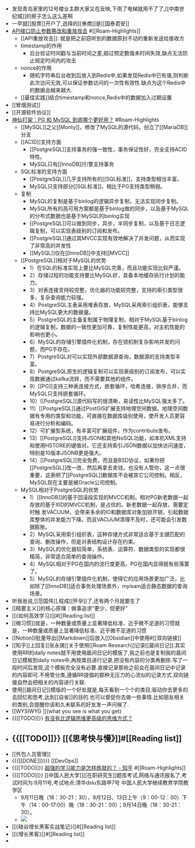 - 发现青岛家里的12号楼业主群大家又在反映,下雨了电梯就用不了了,[[中南世纪城]]的房子怎么这么差啊
- 一早就[[股票]]开户了,选择的[[券商]]是[[国泰君安]]
- [API接口防止参数篡改和重放攻击](https://www.toutiao.com/a6825895919972516365/) #[[Roam-Highlights]]
    - [[API重放攻击]]: 就是把之前窃听到的数据原封不动的重新发送给接收方
    - timestamp的作用
        - 后台验证时间戳与当前时间之差,超过预定数值未时间失效,缺点无法防止规定时间内的攻击
    - nonce的作用
        - 随机字符串后台收到后放入到Redis中,如果发现Redis中已有值,则判断此次访问无效,可以保证参数访问的一次性有效性.缺点为这个Redis中的数据会越来越大.
    - [[最佳实践]]结合timestamp和nonce,Redis中的数据加入过期设置
- [[冒烟测试]]
- [[开源软件协议]]
- [神仙打架：PG 和 MySQL 到底哪个更好用？](https://www.toutiao.com/a6835793897591931400/) #Roam-Highlights
    - [[MySQL]]之父[[Monty]]，修改了MySQL的源代码，创立了[[MariaDB]]分支
    - [[ACID]]支持方面
        - [[PostgreSQL]]支持事务的强一致性，事务保证性好，完全支持ACID特性。
        - MySQL只有[[InnoDB]]引擎支持事务
    - SQL标准的支持方面
        - [[PostgreSQL]]几乎支持所有的[[SQL标准]]，支持类型相当丰富。
        - MySQL只支持部分[[SQL标准]]，相比于PG支持类型稍弱。
    - 复制
        - MySQL的复制是基于binlog的逻辑异步复制，无法实现同步复制。
        - MySQL所有的高可用方案都是基于binlog做的同步，以及基于MySQL的分布式数据也是基于MySQL的binlog实现
        - [[PostgreSQL]]可以做到同步，异步，半同步复制，以及基于日志逻辑复制，可以实现表级别的订阅和发布。
        - [[PostgreSQL]]通过其MVCC实现有效地解决了并发问题，从而实现了非常高的并发性
        - [[MySQL]]仅在[[InnoDB]]中支持[[MVCC]]
    - [[PostgreSQL]]相对于MySQL的优势
        - 1）在SQL的标准实现上要比MySQL完善，而且功能实现比较严谨。
        - 2）存储过程的功能支持要比MySQL好，具备本地缓存执行计划的能力。
        - 3）对表连接支持较完整，优化器的功能较完整，支持的索引类型很多，复杂查询能力较强。
        - 4）PostgreSQL主表采用堆表存放，MySQL采用索引组织表，能够支持比MySQL更大的数据量。
        - 5）PostgreSQL的主备复制属于物理复制，相对于MySQL基于binlog的逻辑复制，数据的一致性更加可靠，复制性能更高，对主机性能的影响也更小。
        - 6）MySQL的存储引擎插件化机制，存在锁机制复杂影响并发的问题，而PG不存在。
        - 7）PostgreSQL对可以实现外部数据源查询，数据源的支持类型丰富。
        - 8）PostgreSQL原生的逻辑复制可以实现表级别的订阅发布，可以实现数据通过kafka流转，而不需要其他的组件。
        - 9）[[PG]]支持三种表连接方式，嵌套循环，哈希连接，排序合并，而MySQL只支持嵌套循环。
        - 10）[[PostgreSQL]]源代码写的很清晰，易读性比MySQL强太多了。
        - 11）[[PostgreSQL]]通过PostGIS扩展支持地理空间数据。地理空间数据有专用的类型和功能，可直接在数据库级别使用，使开发人员更容易进行分析和编码。
        - 12）可扩展型系统，有丰富可扩展组件，作为contribute发布。
        - 13）[[PostgreSQL]]支持JSON和其他NoSQL功能，如本机XML支持和使用HSTORE的键值对。它还支持索引JSON数据以加快访问速度，特别是10版本JSONB更是强大。
        - 14）[[PostgreSQL]]完全免费，而且是BSD协议，如果你把[[PostgreSQL]]改一改，然后再拿去卖钱，也没有人管你，这一点很重要，这表明了[[PostgreSQL]]数据库不会被其它公司控制。相反，MySQL现在主要是被Oracle公司控制。
    - MySQL相对于PostgreSQL的优势
        - 1）[[InnoDB]]的基于回滚段实现的MVCC机制，相对PG新老数据一起存放的基于XID的MVCC机制，是占优的。新老数据一起存放，需要定时触 发VACUUM，会带来多余的IO和数据库对象加锁开销，引起数据库整体的并发能力下降。而且VACUUM清理不及时，还可能会引发数据膨胀。
        - 2）MySQL采用索引组织表，这种存储方式非常适合基于主键匹配的查询、删改操作，但是对表结构设计存在约束。
        - 3）MySQL的优化器较简单，系统表、运算符、数据类型的实现都很精简，非常适合简单的查询操作。
        - 4）MySQL相对于PG在国内的流行度更高，PG在国内显得就有些落寞了。
        - 5）MySQL的存储引擎插件化机制，使得它的应用场景更加广泛，比如除了[[InnoDB]]适合事务处理场景外，myisam适合静态数据的查询场景。
- 听我爸说,[[范国伟]],程成[[怀孕]]了,还有两个月就要生了
- [[精要主义]]的核心原理：做事追求“更少，但更好”
- [[《如何高效学习》]]#[[Reading list]]
- [[微习惯]]就是，一种数量或质量上显著降低标准、近乎微不足道的习惯就是，一种数量或质量上显著降低标准、近乎微不足道的习惯
- [[Notion]]批量导出[[Markdown]]后放入[[Obsidian]]中使用#[[双向链接]]
- [[知乎]]上回复[[张永锡]]关于使用[[Roam Research]]记录[[晨间日记]]:其实使用RR的daily notes就不用使用晨间日记的模版了,我之前也是复制我的晨间日记模板到daily notes中,再按类目进行记录,把没有内容的分类再删除.写了一段时间后发现,这个模板完全没有必要.直接记录那些之前会在晨间日记中记录的内容即可.不用管分类,遵循RR提倡的那种无压力的心流似的记录方式.双向链接自然会把相关的内容进行关联.
- 使用[[晨间日记]]模版的一个好处就是,每天看到一个个的类目,驱动你去更多的去回忆和思考,达到[[自省]]的目的.也可以督促你去做一些事情.比如朋友相关的类别,会提醒你该和久未联系的好友发一声问候了.
- [[WYSIWYG ]](what you see is what you get)
- {{[[TODO]]}} [有没有比逻辑思维更高级的思维方式？](https://www.zhihu.com/question/263474432/answer/562772745)
- {{[[TODO]]}} [[《思考快与慢》]]#[[Reading list]]
    - 
- [[外包人员管理]]
- {{{[[DONE]]}}}} [[DevOps]]
- {{[[TODO]]}} [超强的学习能力是怎样练就的？ - 知乎](https://www.zhihu.com/question/35103080/answer/614119072) #[[Roam-Highlights]]
- {{[[TODO]]}} [[中国人民大学]][[在职研究生]]题库考试,网络与通讯报名了,考试时间为:9月11号,考试地点:清华dslu东路甲7号 中国人民大学继续教育学院教学区
    - 9月11日晚（18：30-21：30），9月12日、13日上午（9：00-12：00）下午（14：00-17:00）晚（18：30-21：00）；9月14日晚（18：30-21：30）。
    - ![](https://firebasestorage.googleapis.com/v0/b/firescript-577a2.appspot.com/o/imgs%2Fapp%2Flxyer%2FwQ58F3W8VX.png?alt=media&token=18106e09-ef10-4d79-9071-6dd6a75a5a75)
- [[《硅谷增长黑客实战笔记》]]#[[Reading list]]
- [[《增长黑客》]]#[[Reading list]]
- 
